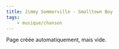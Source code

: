 ```yaml
---
title: Jimmy Sommerville - Smalltown Boy
tags:
    - musique/chanson
---
```


Page créée automatiquement, mais vide.
